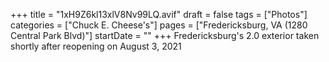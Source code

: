 +++
title = "1xH9Z6kl13xlV8Nv99LQ.avif"
draft = false
tags = ["Photos"]
categories = ["Chuck E. Cheese's"]
pages = ["Fredericksburg, VA (1280 Central Park Blvd)"]
startDate = ""
+++
Fredericksburg's 2.0 exterior taken shortly after reopening on August 3, 2021
